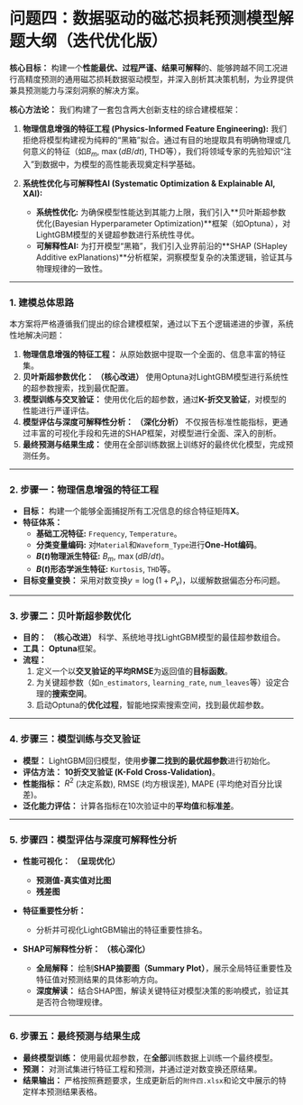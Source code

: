 # 问题四：数据驱动的磁芯损耗预测模型解题大纲（迭代优化版）

**核心目标：** 构建一个**性能最优、过程严谨、结果可解释**的、能够跨越不同工况进行高精度预测的通用磁芯损耗数据驱动模型，并深入剖析其决策机制，为业界提供兼具预测能力与深刻洞察的解决方案。

**核心方法论：**
我们构建了一套包含两大创新支柱的综合建模框架：

1.  **物理信息增强的特征工程 (Physics-Informed Feature Engineering):**
    我们拒绝将模型构建视为纯粹的“黑箱”拟合。通过有目的地提取具有明确物理或几何意义的特征（如$B_m$, $\max(dB/dt)$, THD等），我们将领域专家的先验知识“注入”到数据中，为模型的高性能表现奠定科学基础。

2.  **系统性优化与可解释性AI (Systematic Optimization & Explainable AI, XAI):**
    *   **系统性优化:** 为确保模型性能达到其能力上限，我们引入**贝叶斯超参数优化(Bayesian Hyperparameter Optimization)**框架（如Optuna），对LightGBM模型的关键超参数进行系统性寻优。
    *   **可解释性AI:** 为打开模型“黑箱”，我们引入业界前沿的**SHAP (SHapley Additive exPlanations)**分析框架，洞察模型复杂的决策逻辑，验证其与物理规律的一致性。

---

### 1. 建模总体思路

本方案将严格遵循我们提出的综合建模框架，通过以下五个逻辑递进的步骤，系统性地解决问题：

1.  **物理信息增强的特征工程：** 从原始数据中提取一个全面的、信息丰富的特征集。
2.  **贝叶斯超参数优化：** **（核心改进）** 使用Optuna对LightGBM模型进行系统性的超参数搜索，找到最优配置。
3.  **模型训练与交叉验证：** 使用优化后的超参数，通过**K-折交叉验证**，对模型的性能进行严谨评估。
4.  **模型评估与深度可解释性分析：** **（深化分析）** 不仅报告标准性能指标，更通过丰富的可视化手段和先进的SHAP框架，对模型进行全面、深入的剖析。
5.  **最终预测与结果生成：** 使用在全部训练数据上训练好的最终优化模型，完成预测任务。

---

### 2. 步骤一：物理信息增强的特征工程

*   **目标：** 构建一个能够全面捕捉所有工况信息的综合特征矩阵$\mathbf{X}$。
*   **特征体系：**
    *   **基础工况特征:** `Frequency`, `Temperature`。
    *   **分类变量编码:** 对`Material`和`Waveform_Type`进行**One-Hot编码**。
    *   **$B(t)$物理派生特征:** $B_m$, $\max(dB/dt)$。
    *   **$B(t)$形态学派生特征:** `Kurtosis`, `THD`等。
*   **目标变量变换：** 采用对数变换$y = \log(1+P_v)$，以缓解数据偏态分布问题。

---

### 3. 步骤二：贝叶斯超参数优化

*   **目的：** **（核心改进）** 科学、系统地寻找LightGBM模型的最佳超参数组合。
*   **工具：** **Optuna**框架。
*   **流程：**
    1.  定义一个以**交叉验证的平均RMSE**为返回值的**目标函数**。
    2.  为关键超参数（如`n_estimators`, `learning_rate`, `num_leaves`等）设定合理的**搜索空间**。
    3.  启动Optuna的**优化过程**，智能地探索搜索空间，找到最优超参数。

---

### 4. 步骤三：模型训练与交叉验证

*   **模型：** LightGBM回归模型，使用**步骤二找到的最优超参数**进行初始化。
*   **评估方法：** **10折交叉验证 (K-Fold Cross-Validation)**。
*   **性能指标：** $R^2$ (决定系数), RMSE (均方根误差), MAPE (平均绝对百分比误差)。
*   **泛化能力评估：** 计算各指标在10次验证中的**平均值**和**标准差**。

---

### 5. 步骤四：模型评估与深度可解释性分析

*   **性能可视化：** **（呈现优化）**
    *   **预测值-真实值对比图**
    *   **残差图**

*   **特征重要性分析：**
    *   分析并可视化LightGBM输出的特征重要性排名。

*   **SHAP可解释性分析：** **（核心深化）**
    *   **全局解释：** 绘制**SHAP摘要图（Summary Plot）**，展示全局特征重要性及特征值对预测结果的具体影响方向。
    *   **深度解读：** 结合SHAP图，解读关键特征对模型决策的影响模式，验证其是否符合物理规律。

---

### 6. 步骤五：最终预测与结果生成

*   **最终模型训练：** 使用最优超参数，在**全部**训练数据上训练一个最终模型。
*   **预测：** 对测试集进行特征工程和预测，并通过逆对数变换还原结果。
*   **结果输出：** 严格按照赛题要求，生成更新后的`附件四.xlsx`和论文中展示的特定样本预测结果表格。